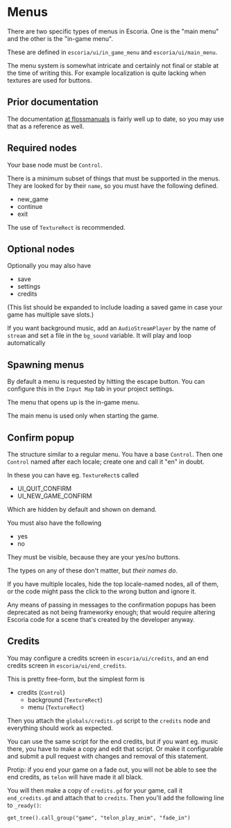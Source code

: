 # Menus

There are two specific types of menus in Escoria. One is the "main menu"
and the other is the "in-game menu".

These are defined in `escoria/ui/in_game_menu` and `escoria/ui/main_menu`.

The menu system is somewhat intricate and certainly not final or stable
at the time of writing this. For example localization is quite lacking
when textures are used for buttons.

## Prior documentation

The documentation [at flossmanuals](https://fr.flossmanuals.net/creating-point-and-click-games-with-escoria/game-menues/) is fairly well up to date,
so you may use that as a reference as well.

## Required nodes

Your base node must be `Control`.

There is a minimum subset of things that must be supported in the
menus. They are looked for by their `name`, so you must have the
following defined.

  * new_game
  * continue
  * exit

The use of `TextureRect` is recommended.

## Optional nodes

Optionally you may also have

  * save
  * settings
  * credits

(This list should be expanded to include loading a saved game in
case your game has multiple save slots.)

If you want background music, add an `AudioStreamPlayer` by the name
of `stream` and set a file in the `bg_sound` variable. It will play
and loop automatically

## Spawning menus

By default a menu is requested by hitting the escape button. You can
configure this in the `Input Map` tab in your project settings.

The menu that opens up is the in-game menu.

The main menu is used only when starting the game.

## Confirm popup

The structure similar to a regular menu. You have a base `Control`.
Then one `Control` named after each locale; create one and call it "en" in doubt.

In these you can have eg. `TextureRect`s called

  * UI_QUIT_CONFIRM
  * UI_NEW_GAME_CONFIRM

Which are hidden by default and shown on demand.

You must also have the following

  * yes
  * no

They must be visible, because they are your yes/no buttons.

The types on any of these don't matter, but *their names do*.

If you have multiple locales, hide the top locale-named nodes, all of
them, or the code might pass the click to the wrong button and ignore it.

Any means of passing in messages to the confirmation popups has been
deprecated as not being frameworky enough; that would require altering
Escoria code for a scene that's created by the developer anyway.

## Credits

You may configure a credits screen in `escoria/ui/credits`, and an end
credits screen in `escoria/ui/end_credits`.

This is pretty free-form, but the simplest form is

  * credits (`Control`)
    * background (`TextureRect`)
    * menu (`TextureRect`)

Then you attach the `globals/credits.gd` script to the `credits` node
and everything should work as expected.

You can use the same script for the end credits, but if you want eg.
music there, you have to make a copy and edit that script. Or make
it configurable and submit a pull request with changes and removal
of this statement.

Protip: if you end your game on a fade out, you will not be able to
see the end credits, as `telon` will have made it all black.

You will then make a copy of `credits.gd` for your game, call it
`end_credits.gd` and attach that to `credits`. Then you'll add the
following line to `_ready()`:

```
get_tree().call_group("game", "telon_play_anim", "fade_in")
```

